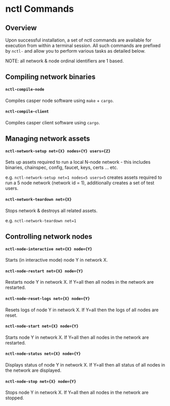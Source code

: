 # nctl Commands

## Overview

Upon successful installation, a set of nctl commands are available for execution from within a terminal session.  All such commands are prefixed by `nctl-` and allow you to perform various tasks as detailed below.

NOTE: all network & node ordinal identifiers are 1 based.

## Compiling network binaries

#### `nctl-compile-node`

Compiles casper node software using `make` + `cargo`.

#### `nctl-compile-client`

Compiles casper client software using `cargo`. 

## Managing network assets

#### `nctl-network-setup net={X} nodes={Y} users={Z}`

Sets up assets required to run a local N-node network - this includes binaries, chainspec, config, faucet, keys, certs ... etc.  

e.g. `nctl-network-setup net=1 nodes=5 users=5` creates assets required to run a 5 node network (network id = 1), additionally creates a set of test users.

#### `nctl-network-teardown net={X}`

Stops network & destroys all related assets.  

e.g. `nctl-network-teardown net=1`

## Controlling network nodes

#### `nctl-node-interactive net={X} node={Y}`

Starts (in interactive mode) node Y in network X.

#### `nctl-node-restart net={X} node={Y}`

Restarts node Y in network X.  If Y=all then all nodes in the network are restarted.

#### `nctl-node-reset-logs net={X} node={Y}`

Resets logs of node Y in network X.  If Y=all then the logs of all nodes are reset.

#### `nctl-node-start net={X} node={Y}`

Starts node Y in network X.  If Y=all then all nodes in the network are restarted.

#### `nctl-node-status net={X} node={Y}`

Displays status of node Y in network X.  If Y=all then all status of all nodes in the network are displayed.

#### `nctl-node-stop net={X} node={Y}`

Stops node Y in network X.  If Y=all then all nodes in the network are stopped.
